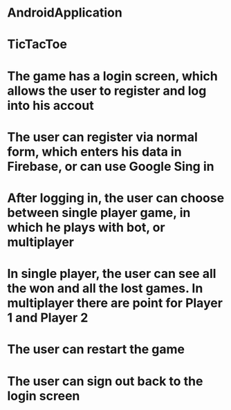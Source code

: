 # AndroidApplication
# TicTacToe
# The game has a login screen, which allows the user to register and log into his accout
# The user can register via normal form, which enters his data in Firebase, or can use Google Sing in
# After logging in, the user can choose between single player game, in which he plays with bot, or multiplayer
# In single player, the user can see all the won and all the lost games. In multiplayer there are point for Player 1 and Player 2
# The user can restart the game
# The user can sign out back to the login screen
